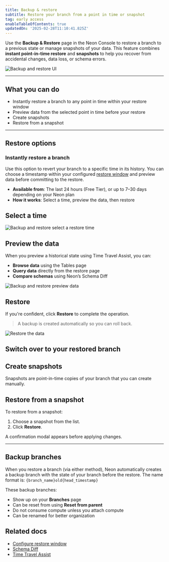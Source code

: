 ```yaml
---
title: Backup & restore
subtitle: Restore your branch from a point in time or snapshot
tag: early access
enableTableOfContents: true
updatedOn: '2025-02-28T11:10:41.825Z'
---
```


Use the **Backup & Restore** page in the Neon Console to restore a branch to a previous state or manage snapshots of your data. This feature combines **instant point-in-time restore** and **snapshots** to help you recover from accidental changes, data loss, or schema errors.

![Backup and restore UI](/docs/guides/backup_restore_ui.png)

---

## What you can do

- Instantly restore a branch to any point in time within your restore window
- Preview data from the selected point in time before your restore 
- Create snapshots
- Restore from a snapshot

---

## Restore options

### Instantly restore a branch

Use this option to revert your branch to a specific time in its history. You can choose a timestamp within your configured [restore window](/docs/manage/projects#configure-your-restore-window) and preview data before committing to the restore.

- **Available from**: The last 24 hours (Free Tier), or up to 7–30 days depending on your Neon plan
- **How it works**: Select a time, preview the data, then restore

<Steps>

## Select a time

![Backup and restore select a restore time](/docs/guides/backup_restore_select_time.png)

## Preview the data

When you preview a historical state using Time Travel Assist, you can:

- **Browse data** using the Tables page
- **Query data** directly from the restore page
- **Compare schemas** using Neon’s Schema Diff

![Backup and restore preview data](/docs/guides/backup_restore_select_time.png)

## Restore

If you're confident, click **Restore** to complete the operation.

> A backup is created automatically so you can roll back.

![Restore the data](/docs/guides/backup_restore_select_time.png)

## Switch over to your restored branch

</Steps>



## Create snapshots

Snapshots are point-in-time copies of your branch that you can create manually.

## Restore from a snapshot

To restore from a snapshot:

1. Choose a snapshot from the list.
1. Click **Restore**.

A confirmation modal appears before applying changes.

---

## Backup branches

When you restore a branch (via either method), Neon automatically creates a backup branch with the state of your branch before the restore. The name format is: `{branch_name}old{head_timestamp}`

These backup branches:

- Show up on your **Branches** page
- Can be reset from using **Reset from parent**
- Do not consume compute unless you attach compute
- Can be renamed for better organization


## Related docs

- [Configure restore window](./configure-restore-window.md)
- [Schema Diff](./schema-diff.md)
- [Time Travel Assist](./time-travel-assist.md)

